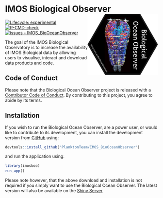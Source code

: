 
<!-- README.md is generated from README.Rmd. Please edit that file -->

# IMOS Biological Observer <a href='https://github.com/PlanktonTeam/IMOS_BioOceanObserver'><img src='inst/app/www/BOO_Hex.png' style="float:right; height:200px;"></a>

<!-- badges: start -->

[![Lifecycle:
experimental](https://img.shields.io/badge/lifecycle-experimental-orange.svg)](https://lifecycle.r-lib.org/articles/stages.html#experimental)
[![R-CMD-check](https://github.com/PlanktonTeam/IMOS_BioOceanObserver/actions/workflows/R-CMD-check.yaml/badge.svg)](https://github.com/PlanktonTeam/IMOS_BioOceanObserver/actions/workflows/R-CMD-check.yaml)
[![issues -
IMOS_BioOceanObserver](https://img.shields.io/github/issues/PlanktonTeam/IMOS_BioOceanObserver)](https://github/PlanktonTeam/IMOS_BioOceanObserver/issues)
<!-- badges: end -->

The goal of the IMOS Biological Observatory is to increase the
availability of IMOS Biological data by allowing users to visualise,
interact and download data products and code.

## Code of Conduct

Please note that the Biological Ocean Observer project is released with
a [Contributor Code of
Conduct](https://contributor-covenant.org/version/2/0/CODE_OF_CONDUCT.html).
By contributing to this project, you agree to abide by its terms.

## Installation

If you wish to run the Biological Ocean Observer, are a power user, or
would like to contribute to its development, you can install the
development version from [GitHub](https://github.com/) using:

``` r
devtools::install_github("PlanktonTeam/IMOS_BioOceanObserver")
```

and run the application using:

``` r
library(imosboo)
run_app()
```

Please note however, that the above download and installation is not
required if you simply want to use the Biological Ocean Observer. The
latest version will also be available on the [Shiny
Server](%22https://shiny.csiro.au/BioOceanObserver%22)
